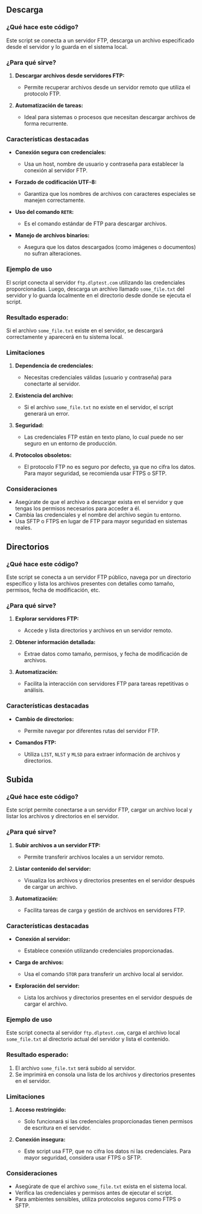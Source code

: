 ## Descarga

### ¿Qué hace este código?

Este script se conecta a un servidor FTP, descarga un archivo especificado desde el servidor y lo guarda en el sistema local.

### ¿Para qué sirve?

1. **Descargar archivos desde servidores FTP:**
   - Permite recuperar archivos desde un servidor remoto que utiliza el protocolo FTP.

2. **Automatización de tareas:**
   - Ideal para sistemas o procesos que necesitan descargar archivos de forma recurrente.

### Características destacadas

- **Conexión segura con credenciales:**
   - Usa un host, nombre de usuario y contraseña para establecer la conexión al servidor FTP.

- **Forzado de codificación UTF-8:**
   - Garantiza que los nombres de archivos con caracteres especiales se manejen correctamente.

- **Uso del comando `RETR`:**
   - Es el comando estándar de FTP para descargar archivos.

- **Manejo de archivos binarios:**
   - Asegura que los datos descargados (como imágenes o documentos) no sufran alteraciones.

### Ejemplo de uso

El script conecta al servidor `ftp.dlptest.com` utilizando las credenciales proporcionadas. Luego, descarga un archivo llamado `some_file.txt` del servidor y lo guarda localmente en el directorio desde donde se ejecuta el script.

### Resultado esperado:
Si el archivo `some_file.txt` existe en el servidor, se descargará correctamente y aparecerá en tu sistema local.

### Limitaciones

1. **Dependencia de credenciales:**
   - Necesitas credenciales válidas (usuario y contraseña) para conectarte al servidor.

2. **Existencia del archivo:**
   - Si el archivo `some_file.txt` no existe en el servidor, el script generará un error.

3. **Seguridad:**
   - Las credenciales FTP están en texto plano, lo cual puede no ser seguro en un entorno de producción.

4. **Protocolos obsoletos:**
   - El protocolo FTP no es seguro por defecto, ya que no cifra los datos. Para mayor seguridad, se recomienda usar FTPS o SFTP.

### Consideraciones

- Asegúrate de que el archivo a descargar exista en el servidor y que tengas los permisos necesarios para acceder a él.
- Cambia las credenciales y el nombre del archivo según tu entorno.
- Usa SFTP o FTPS en lugar de FTP para mayor seguridad en sistemas reales.


## Directorios

### ¿Qué hace este código?

Este script se conecta a un servidor FTP público, navega por un directorio específico y lista los archivos presentes con detalles como tamaño, permisos, fecha de modificación, etc.

### ¿Para qué sirve?

1. **Explorar servidores FTP:**
   - Accede y lista directorios y archivos en un servidor remoto.

2. **Obtener información detallada:**
   - Extrae datos como tamaño, permisos, y fecha de modificación de archivos.

3. **Automatización:**
   - Facilita la interacción con servidores FTP para tareas repetitivas o análisis.

### Características destacadas

- **Cambio de directorios:**
   - Permite navegar por diferentes rutas del servidor FTP.
   
- **Comandos FTP:**
   - Utiliza `LIST`, `NLST` y `MLSD` para extraer información de archivos y directorios.


## Subida

### ¿Qué hace este código?

Este script permite conectarse a un servidor FTP, cargar un archivo local y listar los archivos y directorios en el servidor.

### ¿Para qué sirve?

1. **Subir archivos a un servidor FTP:**
   - Permite transferir archivos locales a un servidor remoto.

2. **Listar contenido del servidor:**
   - Visualiza los archivos y directorios presentes en el servidor después de cargar un archivo.

3. **Automatización:**
   - Facilita tareas de carga y gestión de archivos en servidores FTP.

### Características destacadas

- **Conexión al servidor:**
   - Establece conexión utilizando credenciales proporcionadas.

- **Carga de archivos:**
   - Usa el comando `STOR` para transferir un archivo local al servidor.

- **Exploración del servidor:**
   - Lista los archivos y directorios presentes en el servidor después de cargar el archivo.

### Ejemplo de uso

Este script conecta al servidor `ftp.dlptest.com`, carga el archivo local `some_file.txt` al directorio actual del servidor y lista el contenido.

### Resultado esperado:

1. El archivo `some_file.txt` será subido al servidor.
2. Se imprimirá en consola una lista de los archivos y directorios presentes en el servidor.

### Limitaciones

1. **Acceso restringido:**
   - Solo funcionará si las credenciales proporcionadas tienen permisos de escritura en el servidor.

2. **Conexión insegura:**
   - Este script usa FTP, que no cifra los datos ni las credenciales. Para mayor seguridad, considera usar FTPS o SFTP.

### Consideraciones

- Asegúrate de que el archivo `some_file.txt` exista en el sistema local.
- Verifica las credenciales y permisos antes de ejecutar el script.
- Para ambientes sensibles, utiliza protocolos seguros como FTPS o SFTP.


